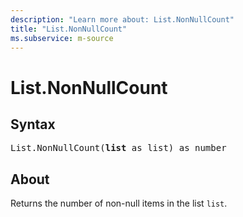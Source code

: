 ```yaml
---
description: "Learn more about: List.NonNullCount"
title: "List.NonNullCount"
ms.subservice: m-source
---
```

# List.NonNullCount

## Syntax

<pre>
List.NonNullCount(<b>list</b> as list) as number
</pre>

## About

Returns the number of non-null items in the list `list`.
